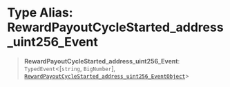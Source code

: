 # Type Alias: RewardPayoutCycleStarted\_address\_uint256\_Event

> **RewardPayoutCycleStarted\_address\_uint256\_Event**: `TypedEvent`\<\[`string`, `BigNumber`\], [`RewardPayoutCycleStarted_address_uint256_EventObject`](../interfaces/RewardPayoutCycleStarted_address_uint256_EventObject.md)\>
